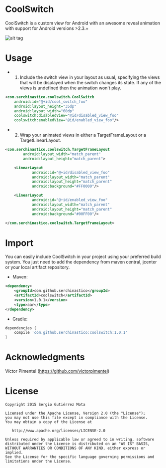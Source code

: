 # CoolSwitch

CoolSwitch is a custom view for Android with an awesome reveal animation with support for Android versions >2.3.+ 

![alt tag](https://raw.github.com/Serchinastico/CoolSwitcher/master/demo.gif)

# Usage

* 1. Include the switch view in your layout as usual, specifying the views that will be displayed when the switch changes its state. If any of the views is undefined then the animation won't play.
```xml
<com.serchinastico.coolswitch.CoolSwitch
	android:id="@+id/cool_switch_foo"
	android:layout_height="35dp"
	android:layout_width="60dp"
	coolswitch:disabledView="@id/disabled_view_foo"
	coolswitch:enabledView="@id/enabled_view_foo"/>
```
* 2. Wrap your animated views in either a TargetFrameLayout or a TargetLinearLayout.
```xml
<com.serchinastico.coolswitch.TargetFrameLayout
		android:layout_width="match_parent"
		android:layout_height="match_parent">

	<LinearLayout
			android:id="@+id/disabled_view_foo"
			android:layout_width="match_parent"
			android:layout_height="match_parent"
			android:background="#FF0000"/>

	<LinearLayout
			android:id="@+id/enabled_view_foo"
			android:layout_width="match_parent"
			android:layout_height="match_parent"
			android:background="#00FF00"/>

</com.serchinastico.coolswitch.TargetFrameLayout>
```
# Import
You can easily include CoolSwitch in your project using your preferred build system. You just need to add the dependency from maven central, jcenter or your local artifact repository.
* Maven:
```xml
<dependency>
	<groupId>com.github.serchinastico</groupId>
	<artifactId>coolswitch</artifactId>
	<version>1.0.1</version>
	<type>aar</type>
</dependency>
```
* Gradle:
```groovy
dependencies {
	compile 'com.github.serchinastico:coolswitch:1.0.1'
}
```
# Acknowledgments

Víctor Pimentel (https://github.com/victorpimentel)

# License 
```
Copyright 2015 Sergio Gutiérrez Mota

Licensed under the Apache License, Version 2.0 (the "License");
you may not use this file except in compliance with the License.
You may obtain a copy of the License at

   http://www.apache.org/licenses/LICENSE-2.0

Unless required by applicable law or agreed to in writing, software
distributed under the License is distributed on an "AS IS" BASIS,
WITHOUT WARRANTIES OR CONDITIONS OF ANY KIND, either express or implied.
See the License for the specific language governing permissions and
limitations under the License.
```
